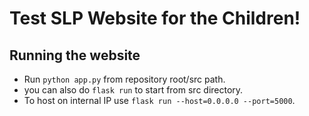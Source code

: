 # Test SLP Website for the Children!
## Running the website
 * Run `python app.py` from repository root/src path.
 * you can also do `flask run` to start from src directory.
 * To host on internal IP use `flask run --host=0.0.0.0 --port=5000`.